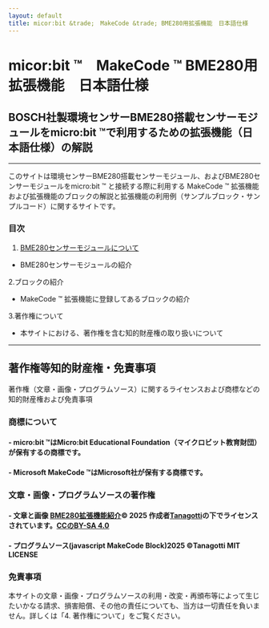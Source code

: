 ```yaml
---
layout: default
title: micor:bit &trade;　MakeCode &trade; BME280用拡張機能　日本語仕様
---
```


# micor:bit &trade;　MakeCode &trade; BME280用拡張機能　日本語仕様 
## BOSCH社製環境センサーBME280搭載センサーモジュールをmicro:bit  &trade;で利用するための拡張機能（日本語仕様）の解説 

---

このサイトは環境センサーBME280搭載センサーモジュール、およびBME280センサーモジュールをmicro:bit &trade; と接続する際に利用する MakeCode  &trade; 拡張機能および拡張機能のブロックの解説と拡張機能の利用例（サンプルブロック・サンプルコード）に関するサイトです。

### 目次  
1. <a href="aboutbme280"> BME280センサーモジュールについて</a>  
 - BME280センサーモジュールの紹介  
  
2.ブロックの紹介
 - MakeCode &trade; 拡張機能に登録してあるブロックの紹介  
   
3.著作権について
 - 本サイトにおける、著作権を含む知的財産権の取り扱いについて   

---    

## 著作権等知的財産権・免責事項
著作権（文章・画像・プログラムソース）に関するライセンスおよび商標などの知的財産権および免責事項
### 商標について
#### - micro:bit &trade;はMicro:bit Educational Foundation（マイクロビット教育財団）が保有するの商標です。　
#### - Microsoft MakeCode &trade;はMicrosoft社が保有する商標です。　
### 文章・画像・プログラムソースの著作権
#### - 文章と画像 <a href="https://creativecommons.org" _msttexthash="32740890" _msthash="521">BME280拡張機能紹介</a><font _mstmutation="1" _msttexthash="13416832" _msthash="522">© 2025 作成者</font><a href="https://creativecommons.org" _msttexthash="9243949" _msthash="523">Tanagotti</a><font _mstmutation="1" _msttexthash="31309603" _msthash="524">の下でライセンスされています。</font><a href="https://creativecommons.org/licenses/by-sa/4.0/" _msttexthash="1548131" _msthash="525">CCのBY-SA 4.0</a> <img src="https://mirrors.creativecommons.org/presskit/icons/cc.svg" style="width: 16px;height:16px;margin-left: .2em;"><img src="https://mirrors.creativecommons.org/presskit/icons/by.svg" style="width: 16px;height:16px;margin-left: .2em;"><img src="https://mirrors.creativecommons.org/presskit/icons/sa.svg" style="width: 16px;height:16px;margin-left: .2em;">
#### - プログラムソース(javascript MakeCode Block)2025 &copy;Tanagotti MIT LICENSE
### 免責事項
本サイトの文章・画像・プログラムソースの利用・改変・再頒布等によって生じたいかなる請求、損害賠償、その他の責任についても、当方は一切責任を負いません。詳しくは「4. 著作権について」をご覧ください。
